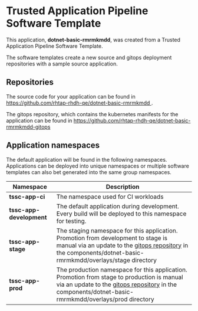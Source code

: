 # Trusted Application Pipeline Software Template

This application, **dotnet-basic-rmrmkmdd**, was created from a Trusted Application Pipeline Software Template.

The software templates create a new source and gitops deployment repositories with a sample source application. 

## Repositories

The source code for your application can be found in [https://github.com/rhtap-rhdh-qe/dotnet-basic-rmrmkmdd ](https://github.com/rhtap-rhdh-qe/dotnet-basic-rmrmkmdd ).
 
The gitops repository, which contains the kubernetes manifests for the application can be found in 
[https://github.com/rhtap-rhdh-qe/dotnet-basic-rmrmkmdd-gitops ](https://github.com/rhtap-rhdh-qe/dotnet-basic-rmrmkmdd-gitops ) 

## Application namespaces 

The default application will be found in the following namespaces. Applications can be deployed into unique namespaces or multiple software templates can also bet generated into the same group namespaces.  

|  Namespace   |  Description   |  
| -------- | -------- |
| **tssc-app-ci** | The namespace used for CI workloads |
| **tssc-app-development** | The default application during development. Every build will be deployed to this namespace for testing. |
| **tssc-app-stage** | The staging namespace for this application. Promotion from development to stage is manual via an update to the [gitops repository](https://github.com/rhtap-rhdh-qe/dotnet-basic-rmrmkmdd-gitops ) in the components/dotnet-basic-rmrmkmdd/overlays/stage directory |
| **tssc-app-prod** | The production namespace for this application. Promotion from stage to production is manual via an update to the [gitops repository](https://github.com/rhtap-rhdh-qe/dotnet-basic-rmrmkmdd-gitops ) in the components/dotnet-basic-rmrmkmdd/overlays/prod directory |
